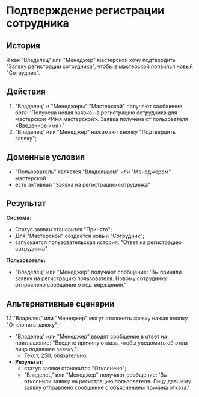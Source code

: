 # Подтверждение регистрации сотрудника
## История
Я как "Владелец" или "Менеджер" мастерской хочу подтвердить "Заявку регистрации сотрудника", чтобы в мастерской появился новый "Сотрудник".

## Действия
1. "Владелец" и "Менеджеры" "Мастерской" получают сообщение бота: 'Получена новая заявка на регистрацию сотрудника для мастерской <Имя мастерской>. Заявка получена от пользователя <Введенное имя>.'
2. "Владелец" или "Менеджер" нажимают кнопку "Подтвердить заявку";

## Доменные условия
- "Пользователь" является "Владельцем" или "Менеджером" мастерской
- есть активная "Заявка на регистрацию сотрудника"

## Результат
**Система:**
- Статус заявки становится "Принято";
- Для "Мастерской" создается новый "Сотрудник";
- запускается пользовательская история: "Ответ на регистрацию сотрудника"

**Пользователь:**
- "Владелец" или "Менеджер" получают сообщение: 'Вы приняли заявку на регистрацию пользователя. Новому сотруднику отправлено сообщение о подтверждении.'

## Альтернативные сценарии
1.1 "Владелец" или "Менеджер" могут отклонить заявку нажав кнопку "Отклонить заявку";  

- "Владелец" или "Менеджер" вводят сообщение в ответ на приглашение: "Введите причину отказа, чтобы уведомить об этом лицо подавшее заявку.".
    - Текст, 250, обязательно.
- **Результат:**
    - статус заявки становится "Отклонено";
    - "Владелец" или "Менеджер" получают сообщение: 'Вы отклонили заявку на регистрацию пользователя. Лицу давшему заявку отправлено сообщение с объяснением причина отказа.'
